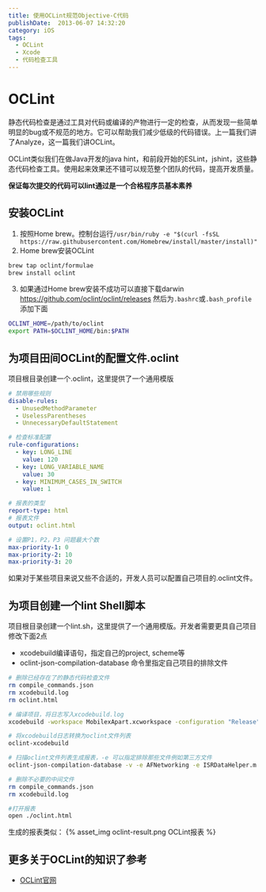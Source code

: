 ```yaml
---
title: 使用OCLint规范Objective-C代码
publishDate:  2013-06-07 14:32:20
category: iOS
tags:
  - OCLint
  - Xcode
  - 代码检查工具
---
```


# OCLint

静态代码检查是通过工具对代码或编译的产物进行一定的检查，从而发现一些简单明显的bug或不规范的地方。它可以帮助我们减少低级的代码错误。上一篇我们讲了Analyze，这一篇我们讲OCLint。

OCLint类似我们在做Java开发的java hint，和前段开始的ESLint，jshint，这些静态代码检查工具。使用起来效果还不错可以规范整个团队的代码，提高开发质量。

**保证每次提交的代码可以lint通过是一个合格程序员基本素养**

## 安装OCLint
1. 按照Home brew。控制台运行`/usr/bin/ruby -e "$(curl -fsSL https://raw.githubusercontent.com/Homebrew/install/master/install)"`
2. Home brew安装OCLint
```bash
brew tap oclint/formulae
brew install oclint
```
3. 如果通过Home brew安装不成功可以直接下载darwin https://github.com/oclint/oclint/releases
然后为`.bashrc`或`.bash_profile`添加下面
```bash
OCLINT_HOME=/path/to/oclint
export PATH=$OCLINT_HOME/bin:$PATH
```

<!-- more -->

## 为项目田间OCLint的配置文件.oclint
项目根目录创建一个.oclint，这里提供了一个通用模版
```yaml
# 禁用哪些规则
disable-rules:
  - UnusedMethodParameter
  - UselessParentheses
  - UnnecessaryDefaultStatement

# 检查标准配置
rule-configurations:
  - key: LONG_LINE
    value: 120
  - key: LONG_VARIABLE_NAME
    value: 30
  - key: MINIMUM_CASES_IN_SWITCH
    value: 1

# 报表的类型
report-type: html
# 报表文件
output: oclint.html

# 设置P1，P2，P3 问题最大个数
max-priority-1: 0
max-priority-2: 10
max-priority-3: 20
```
如果对于某些项目来说又些不合适的，开发人员可以配置自己项目的.oclint文件。

## 为项目创建一个lint Shell脚本
项目根目录创建一个lint.sh，这里提供了一个通用模版。开发者需要更具自己项目修改下面2点
* xcodebuild编译语句，指定自己的project, scheme等
* oclint-json-compilation-database 命令里指定自己项目的排除文件

```bash
# 删除已经存在了的静态代码检查文件
rm compile_commands.json
rm xcodebuild.log
rm oclint.html

# 编译项目，将日志写入xcodebuild.log
xcodebuild -workspace MobilexApart.xcworkspace -configuration "Release" -scheme "Cross" -sdk iphoneos BUILD_DIR="./build" clean build | tee xcodebuild.log

# 将xcodebuild日志转换为oclint文件列表
oclint-xcodebuild

# 扫描oclint文件列表生成报表，-e 可以指定排除那些文件例如第三方文件
oclint-json-compilation-database -v -e AFNetworking -e ISRDataHelper.m -e ShareSDK -e IflyMSC -e SSZipArchive -e iFlyLivenessDetectionLib -e Library/Developer/Xcode -e FMDB -e IATConfig

# 删除不必要的中间文件
rm compile_commands.json
rm xcodebuild.log

#打开报表
open ./oclint.html
```
生成的报表类似：
{% asset_img oclint-result.png OCLint报表 %}

## 更多关于OCLint的知识了参考
* [OCLint官网](http://docs.oclint.org/en/stable/index.html)